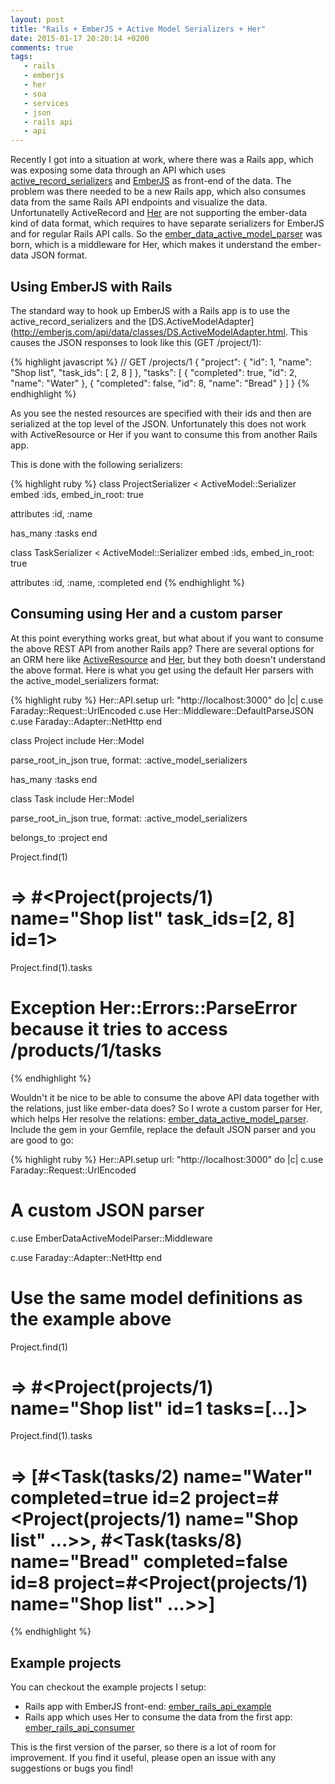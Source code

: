 ```yaml
---
layout: post
title: "Rails + EmberJS + Active Model Serializers + Her"
date: 2015-01-17 20:20:14 +0200
comments: true
tags:
   - rails
   - emberjs
   - her
   - soa
   - services
   - json
   - rails api
   - api
---
```

Recently I got into a situation at work, where there was a Rails app, which was exposing some data through an API which uses [active_record_serializers](https://github.com/rails-api/active_model_serializers) and [EmberJS](http://emberjs.com/) as front-end of the data. The problem was there needed to be a new Rails app, which also consumes data from the same Rails API endpoints and visualize the data. Unfortunatelly ActiveRecord and [Her](https://github.com/remiprev/her) are not supporting the ember-data kind of data format, which requires to have separate serializers for EmberJS and for regular Rails API calls. So the [ember_data_active_model_parser](https://github.com/valo/ember_data_active_model_parser) was born, which is a middleware for Her, which makes it understand the ember-data JSON format.

## Using EmberJS with Rails

The standard way to hook up EmberJS with a Rails app is to use the active_record_serializers and the [DS.ActiveModelAdapter](http://emberjs.com/api/data/classes/DS.ActiveModelAdapter.html. This causes the JSON responses to look like this (GET /project/1):

{% highlight javascript %}
// GET /projects/1
{
    "project": {
        "id": 1,
        "name": "Shop list",
        "task_ids": [
            2,
            8
        ]
    },
    "tasks": [
        {
            "completed": true,
            "id": 2,
            "name": "Water"
        },
        {
            "completed": false,
            "id": 8,
            "name": "Bread"
        }
    ]
}
{% endhighlight %}

As you see the nested resources are specified with their ids and then are serialized at the top level of the JSON. Unfortunately this does not work with ActiveResource or Her if you want to consume this from another Rails app.

This is done with the following serializers:

{% highlight ruby %}
class ProjectSerializer < ActiveModel::Serializer
  embed :ids, embed_in_root: true

  attributes :id, :name

  has_many :tasks
end

class TaskSerializer < ActiveModel::Serializer
  embed :ids, embed_in_root: true

  attributes :id, :name, :completed
end
{% endhighlight %}

## Consuming using Her and a custom parser

At this point everything works great, but what about if you want to consume the above REST API from another Rails app? There are several options for an ORM here like [ActiveResource](https://github.com/rails/activeresource) and [Her](https://github.com/remiprev/her), but they both doesn't understand the above format. Here is what you get using the default Her parsers with the active_model_serializers format:

{% highlight ruby %}
Her::API.setup url: "http://localhost:3000" do |c|
  c.use Faraday::Request::UrlEncoded
  c.use Her::Middleware::DefaultParseJSON
  c.use Faraday::Adapter::NetHttp
end

class Project
  include Her::Model

  parse_root_in_json true, format: :active_model_serializers

  has_many :tasks
end

class Task
  include Her::Model

  parse_root_in_json true, format: :active_model_serializers

  belongs_to :project
end

Project.find(1)
# => #<Project(projects/1) name="Shop list" task_ids=[2, 8] id=1>

Project.find(1).tasks
# Exception Her::Errors::ParseError because it tries to access /products/1/tasks

{% endhighlight %}

Wouldn't it be nice to be able to consume the above API data together with the relations, just like ember-data does? So I wrote a custom parser for Her, which helps Her resolve the relations: [ember_data_active_model_parser](https://github.com/valo/ember_data_active_model_parser). Include the gem in your Gemfile, replace the default JSON parser and you are good to go:

{% highlight ruby %}
Her::API.setup url: "http://localhost:3000" do |c|
  c.use Faraday::Request::UrlEncoded

  # A custom JSON parser
  c.use EmberDataActiveModelParser::Middleware
  
  c.use Faraday::Adapter::NetHttp
end

# Use the same model definitions as the example above

Project.find(1)
# => #<Project(projects/1) name="Shop list" id=1 tasks=[...]>

Project.find(1).tasks
# => [#<Task(tasks/2) name="Water" completed=true id=2 project=#<Project(projects/1) name="Shop list" ...>>, #<Task(tasks/8) name="Bread" completed=false id=8 project=#<Project(projects/1) name="Shop list" ...>>]
{% endhighlight %}

## Example projects

You can checkout the example projects I setup:

* Rails app with EmberJS front-end: [ember_rails_api_example](https://github.com/valo/ember_rails_api_example)
* Rails app which uses Her to consume the data from the first app: [ember_rails_api_consumer](https://github.com/valo/ember_rails_api_consumer)

This is the first version of the parser, so there is a lot of room for improvement. If you find it useful, please open an issue with any suggestions or bugs you find!
